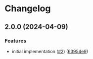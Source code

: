 # Changelog

## 2.0.0 (2024-04-09)


### Features

* initial implementation ([#2](https://github.com/bucketeer-io/flutter-client-sdk/issues/2)) ([63954e9](https://github.com/bucketeer-io/flutter-client-sdk/commit/63954e9584c1c929258541b3f63e781df0440ff5))
